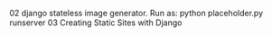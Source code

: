 02
django stateless image generator. Run as:  python placeholder.py runserver
03
Creating Static Sites with Django
